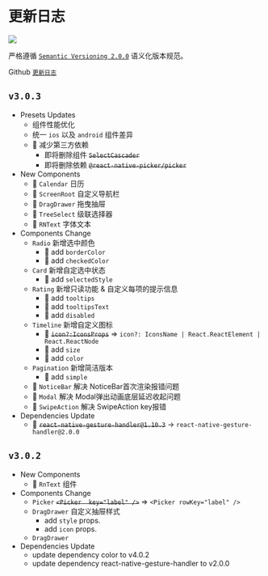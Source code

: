 更新日志
===

[![](https://img.shields.io/github/release/uiwjs/react-native-uiw.svg)](https://github.com/uiwjs/react-native-uiw/releases)

严格遵循 [`Semantic Versioning 2.0.0`](http://semver.org/lang/zh-CN/) 语义化版本规范。

Github [`更新日志`](https://github.com/uiwjs/react-native-uiw/releases)

## `v3.0.3`

- Presets Updates
  - 组件性能优化
  - 统一 `ios` 以及 `android` 组件差异
  - 🚧 减少第三方依赖
    - 即将删除组件 ~~`SelectCascader`~~<!--rehype:style=color: #e00000;-->
    - 即将删除依赖 ~~`@react-native-picker/picker`~~<!--rehype:style=color: #e00000;-->
- New Components
  - 🌟 `Calendar` 日历
  - 🌟 `ScreenRoot` 自定义导航栏
  - 🌟 `DragDrawer` 拖曳抽屉
  - 🌟 `TreeSelect` 级联选择器
  - 🌟 `RNText` 字体文本
- Components Change
  - `Radio` 新增选中颜色
    - 🌟 add `borderColor`
    - 🌟 add `checkedColor`
  - `Card` 新增自定选中状态
    - 🌟 add `selectedStyle`
  - `Rating` 新增只读功能 & 自定义每项的提示信息
    - 🌟 add `tooltips`
    - 🌟 add `tooltipsText`
    - 🌟 add `disabled`
  - `Timeline` 新增自定义图标 
    - 🚧 ~~`icon?:IconsProps`~~<!--rehype:style=color: #e00000;--> => `icon?: IconsName | React.ReactElement | React.ReactNode`
    - 🌟 add `size`
    - 🌟 add `color`
  - `Pagination` 新增简洁版本
    - 🌟 add `simple`
  - 🐞 `NoticeBar` 解决 NoticeBar首次渲染报错问题
  - 🐞 `Modal` 解决 Modal弹出动画底层延迟收起问题
  - 🐞 `SwipeAction` 解决 SwipeAction key报错
- Dependencies Update
  - 💄 ~~`react-native-gesture-handler@1.10.3`~~ -> `react-native-gesture-handler@2.0.0`

## `v3.0.2`

- New Components
  - 🌟 `RnText` 组件
- Components Change
  - `Picker` ~~`<Picker  key="label" />`~~<!--rehype:style=color: #e00000;--> => `<Picker rowKey="label" />`
  - `DragDrawer` 自定义抽屉样式
    - add `style` props.
    - add `icon` props.
  - `DragDrawer`
- Dependencies Update
  - update dependency color to v4.0.2
  - update dependency react-native-gesture-handler to v2.0.0

